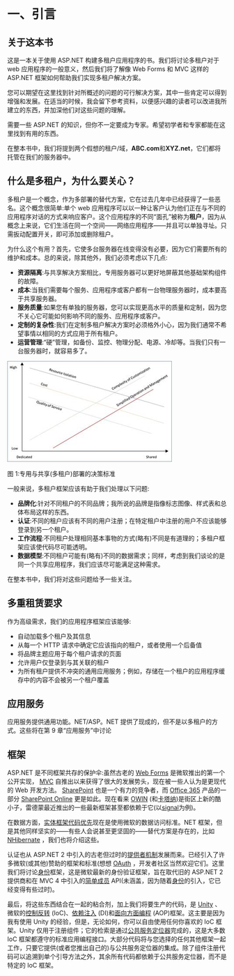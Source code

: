# 一、引言

## 关于这本书

这是一本关于使用 ASP.NET 构建多租户应用程序的书。我们将讨论多租户对于 web 应用程序的一般意义，然后我们将了解像 Web Forms 和 MVC 这样的 ASP.NET 框架如何帮助我们实现多租户解决方案。

您可以期望在这里找到针对所概述的问题的可行解决方案，其中一些肯定可以得到增强和发展。在适当的时候，我会留下参考资料，以便感兴趣的读者可以改进我所建立的东西，并加深他们对这些问题的理解。

需要一些 ASP.NET 的知识，但你不一定要成为专家。希望初学者和专家都能在这里找到有用的东西。

在整本书中，我们将提到两个假想的租户/域，**ABC.com**和**XYZ.net**，它们都将托管在我们的服务器中。

## 什么是多租户，为什么要关心？

多租户是一个概念，作为多部署的替代方案，它在过去几年中已经获得了一些恶名。这个概念很简单:单个 web 应用程序可以以一种让客户认为他们正在与不同的应用程序对话的方式来响应客户。这个应用程序的不同“面孔”被称为**租户**，因为从概念上来说，它们生活在同一个空间——网络应用程序——并且可以单独寻址。只需扳动配置开关，即可添加或删除租户。

为什么这个有用？首先，它使多台服务器在线变得没有必要，因为它们需要所有的维护和成本。总的来说，除其他外，我们必须考虑以下几点:

*   **资源隔离**:与共享解决方案相比，专用服务器可以更好地屏蔽其他基础架构组件的故障。
*   **成本**:当我们需要每个服务、应用程序或客户都有一台物理服务器时，成本要高于共享服务器。
*   **服务质量**:如果您有单独的服务器，您可以实现更高水平的质量和定制，因为您不关心它可能如何影响不同的服务、应用程序或客户。
*   **定制的复杂性**:我们在定制多租户解决方案时必须格外小心，因为我们通常不希望事情以相同的方式应用于所有租户。
*   **运营管理**:“硬”管理，如备份、监控、物理分配、电源、冷却等。当我们只有一台服务器时，就容易多了。

![This diagram shows key attributes of Multi-tenant Hosting Platforms](img/image001.jpg)

图 1:专用与共享(多租户)部署的决策标准

一般来说，多租户框架应该有助于我们处理以下问题:

*   **品牌化**:针对不同租户的不同品牌；我所说的品牌是指像标志图像、样式表和总体布局这样的东西。
*   **认证**:不同的租户应该有不同的用户注册；在特定租户中注册的用户不应该能够登录到另一个租户。
*   **工作流程**:不同租户处理相同基本事物的方式(略有)不同是有道理的；多租户框架应该使代码尽可能透明。
*   **数据模型**:不同租户可能有(略有)不同的数据需求；同样，考虑到我们谈论的是同一个共享应用程序，我们应该尽可能满足这种需求。

在整本书中，我们将对这些问题给予一些关注。

## 多重租赁要求

作为高级需求，我们的应用程序框架应该能够:

*   自动加载多个租户及其信息
*   从每一个 HTTP 请求中确定它应该指向的租户，或者使用一个后备值
*   将品牌主题应用于每个租户请求的页面
*   允许用户仅登录到与其关联的租户
*   为所有租户提供不冲突的通用应用服务；例如，存储在一个租户的应用程序缓存中的内容不会被另一个租户覆盖

## 应用服务

应用服务提供通用功能。NET/ASP。NET 提供了现成的，但不是以多租户的方式。这些将在第 9 章“应用服务”中讨论

## 框架

ASP.NET 是不同框架共存的保护伞:虽然古老的 [Web Forms](http://www.asp.net/web-forms) 是微软推出的第一个公开实现， [MVC](http://www.asp.net/mvc) 自推出以来获得了很大的发展势头，现在被一些人认为是更现代的 Web 开发方法。 [SharePoint](http://products.office.com/en-us/sharepoint/collaboration) 也是一个有力的竞争者，而 [Office 365](http://products.office.com/en-us/office-365-home) 产品的一部分 [SharePoint Online](https://products.office.com/en-us/sharepoint/sharepoint-online-collaboration-software) 更是如此。现在看来 [OWIN](http://owin.org/) (和[卡塔纳](http://katanaproject.codeplex.com/))是街区上新的酷小子，雷德蒙最近推出的一些最新框架甚至都依赖于它(以[signal](http://www.asp.net/signalr)为例)。

在数据方面，[实体框架代码优先](https://msdn.microsoft.com/en-us/data/ef.aspx)现在是使用微软的数据访问标准。NET 框架，但是其他同样坚实的——有些人会说甚至更坚固的——替代方案是存在的，比如 [NHibernate](http://nhibernate.info/) ，我们也将介绍这些。

认证也从 ASP.NET 2 中引入的古老但过时的[提供者机制](https://msdn.microsoft.com/en-us/library/aa478948.aspx)发展而来。已经引入了许多微软(或其他)赞助的框架和标准(想想 [OAuth](http://oauth.net/) ，开发者社区当然欢迎它们。这里我们将讨论[身份](http://www.asp.net/identity)框架，这是微软最新的身份验证框架，旨在取代旧的 ASP.NET 2 提供商和在 MVC 4 中引入的[简单成员](http://www.asp.net/web-pages/overview/security/16-adding-security-and-membership) API(未涵盖，因为随着[身份](http://www.asp.net/identity)的引入，它已经变得有些过时)。

最后，将这些东西结合在一起的粘合剂，加上我们将要生产的代码，是 [Unity](http://unity.codeplex.com) 、微软的[控制反转](http://martinfowler.com/bliki/InversionOfControl.html) (IoC)、[依赖注入](http://martinfowler.com/articles/injection.html) (DI)和[面向方面编程](http://en.wikipedia.org/wiki/Aspect-oriented_programming) (AOP)框架。这主要是因为我有使用 Unity 的经验，但是，无论如何，你可以自由使用任何你喜欢的 IoC 框架。Unity 仅用于注册组件；它的检索是通过[公共服务定位器](https://commonservicelocator.codeplex.com/)完成的，这是大多数 IoC 框架都遵守的标准应用编程接口。大部分代码将与您选择的任何其他框架一起工作，只要它提供(或者您推出自己的)与公共服务定位器的集成。除了组件注册代码可以追溯到单个引导方法之外，其余所有代码都依赖于公共服务定位器，而不是特定的 IoC 框架。